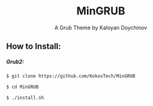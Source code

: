 <h1 align="center">
  MinGRUB
</h1>

<p align="center">
    A Grub Theme by Kaloyan Doychinov
</p>

<div align="center">

</div>


## How to Install:

##### Grub2:

```bash
$ git clone https://github.com/KokosTech/MinGRUB

$ cd MinGRUB

$ ./install.sh
```
